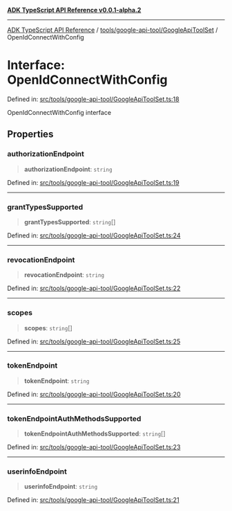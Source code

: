 [**ADK TypeScript API Reference v0.0.1-alpha.2**](../../../../README.md)

***

[ADK TypeScript API Reference](../../../../modules.md) / [tools/google-api-tool/GoogleApiToolSet](../README.md) / OpenIdConnectWithConfig

# Interface: OpenIdConnectWithConfig

Defined in: [src/tools/google-api-tool/GoogleApiToolSet.ts:18](https://github.com/njraladdin/adk-typescript/blob/main/src/tools/google-api-tool/GoogleApiToolSet.ts#L18)

OpenIdConnectWithConfig interface

## Properties

### authorizationEndpoint

> **authorizationEndpoint**: `string`

Defined in: [src/tools/google-api-tool/GoogleApiToolSet.ts:19](https://github.com/njraladdin/adk-typescript/blob/main/src/tools/google-api-tool/GoogleApiToolSet.ts#L19)

***

### grantTypesSupported

> **grantTypesSupported**: `string`[]

Defined in: [src/tools/google-api-tool/GoogleApiToolSet.ts:24](https://github.com/njraladdin/adk-typescript/blob/main/src/tools/google-api-tool/GoogleApiToolSet.ts#L24)

***

### revocationEndpoint

> **revocationEndpoint**: `string`

Defined in: [src/tools/google-api-tool/GoogleApiToolSet.ts:22](https://github.com/njraladdin/adk-typescript/blob/main/src/tools/google-api-tool/GoogleApiToolSet.ts#L22)

***

### scopes

> **scopes**: `string`[]

Defined in: [src/tools/google-api-tool/GoogleApiToolSet.ts:25](https://github.com/njraladdin/adk-typescript/blob/main/src/tools/google-api-tool/GoogleApiToolSet.ts#L25)

***

### tokenEndpoint

> **tokenEndpoint**: `string`

Defined in: [src/tools/google-api-tool/GoogleApiToolSet.ts:20](https://github.com/njraladdin/adk-typescript/blob/main/src/tools/google-api-tool/GoogleApiToolSet.ts#L20)

***

### tokenEndpointAuthMethodsSupported

> **tokenEndpointAuthMethodsSupported**: `string`[]

Defined in: [src/tools/google-api-tool/GoogleApiToolSet.ts:23](https://github.com/njraladdin/adk-typescript/blob/main/src/tools/google-api-tool/GoogleApiToolSet.ts#L23)

***

### userinfoEndpoint

> **userinfoEndpoint**: `string`

Defined in: [src/tools/google-api-tool/GoogleApiToolSet.ts:21](https://github.com/njraladdin/adk-typescript/blob/main/src/tools/google-api-tool/GoogleApiToolSet.ts#L21)
